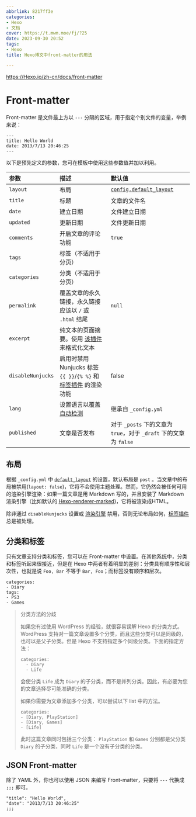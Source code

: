 ```yaml
---
abbrlink: 8217ff3e
categories:
- Hexo
- 文档
cover: https://t.mwm.moe/fj/?25
date: 2023-09-30 20:52
tags:
- Hexo
title: Hexo博文中front-matter的用法

---
```


https://Hexo.io/zh-cn/docs/front-matter

# Front-matter

Front-matter 是文件最上方以 `---` 分隔的区域，用于指定个别文件的变量，举例来说：

```
---
title: Hello World
date: 2013/7/13 20:46:25
---
```

以下是预先定义的参数，您可在模板中使用这些参数值并加以利用。

| 参数              | 描述                                                         | 默认值                                                       |
| :---------------- | :----------------------------------------------------------- | :----------------------------------------------------------- |
| `layout`          | 布局                                                         | [`config.default_layout`](https://Hexo.io/zh-cn/docs/configuration#文章) |
| `title`           | 标题                                                         | 文章的文件名                                                 |
| `date`            | 建立日期                                                     | 文件建立日期                                                 |
| `updated`         | 更新日期                                                     | 文件更新日期                                                 |
| `comments`        | 开启文章的评论功能                                           | `true`                                                       |
| `tags`            | 标签（不适用于分页）                                         |                                                              |
| `categories`      | 分类（不适用于分页）                                         |                                                              |
| `permalink`       | 覆盖文章的永久链接，永久链接应该以 `/` 或 `.html` 结尾       | `null`                                                       |
| `excerpt`         | 纯文本的页面摘要。使用 [该插件](https://Hexo.io/zh-cn/docs/tag-plugins#文章摘要和截断) 来格式化文本 |                                                              |
| `disableNunjucks` | 启用时禁用 Nunjucks 标签 `{{ }}`/`{% %}` 和 [标签插件](https://Hexo.io/zh-cn/docs/tag-plugins) 的渲染功能 | false                                                        |
| `lang`            | 设置语言以覆盖 [自动检测](https://Hexo.io/zh-cn/docs/internationalization#路径) | 继承自 `_config.yml`                                         |
| `published`       | 文章是否发布                                                 | 对于 `_posts` 下的文章为 `true`，对于 `_draft` 下的文章为 `false` |

## 布局

根据 `_config.yml` 中 [`default_layout`](https://Hexo.io/zh-cn/docs/configuration#文章) 的设置，默认布局是 `post` 。当文章中的布局被禁用(`layout: false`)，它将不会使用主题处理。然而，它仍然会被任何可用的渲染引擎渲染：如果一篇文章是用 Markdown 写的，并且安装了 Markdown 渲染引擎（比如默认的 [Hexo-renderer-marked](https://github.com/Hexojs/Hexo-renderer-marked))，它将被渲染成HTML。

除非通过 `disableNunjucks` 设置或 [渲染引擎](https://Hexo.io/zh-cn/api/renderer#禁用-Nunjucks-标签) 禁用，否则无论布局如何，[标签插件](https://Hexo.io/zh-cn/docs/tag-plugins) 总是被处理。

## 分类和标签

只有文章支持分类和标签，您可以在 Front-matter 中设置。在其他系统中，分类和标签听起来很接近，但是在 Hexo 中两者有着明显的差别：分类具有顺序性和层次性，也就是说 `Foo, Bar` 不等于 `Bar, Foo`；而标签没有顺序和层次。

```
categories:
- Diary
tags:
- PS3
- Games
```

> 分类方法的分歧
>
> 如果您有过使用 WordPress 的经验，就很容易误解 Hexo 的分类方式。WordPress 支持对一篇文章设置多个分类，而且这些分类可以是同级的，也可以是父子分类。但是 Hexo 不支持指定多个同级分类。下面的指定方法：
>
> ```
> categories:
>   - Diary
>   - Life
> ```
>
> 会使分类 `Life` 成为 `Diary` 的子分类，而不是并列分类。因此，有必要为您的文章选择尽可能准确的分类。
>
> 如果你需要为文章添加多个分类，可以尝试以下 list 中的方法。
>
> ```
> categories:
> - [Diary, PlayStation]
> - [Diary, Games]
> - [Life]
> ```
>
> 此时这篇文章同时包括三个分类： `PlayStation` 和 `Games` 分别都是父分类 `Diary` 的子分类，同时 `Life` 是一个没有子分类的分类。

## JSON Front-matter

除了 YAML 外，你也可以使用 JSON 来编写 Front-matter，只要将 `---` 代换成 `;;;` 即可。

```
"title": "Hello World",
"date": "2013/7/13 20:46:25"
;;;
```